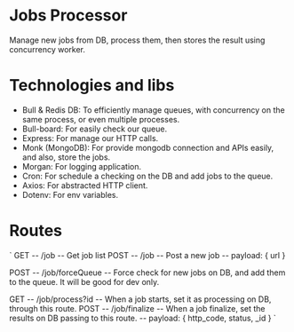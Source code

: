 # Jobs Processor
Manage new jobs from DB, process them, then stores the result using concurrency worker.

# Technologies and libs
- Bull & Redis DB: To efficiently manage queues, with concurrency on the same process, or even multiple processes.
- Bull-board: For easily check our queue.
- Express: For manage our HTTP calls.
- Monk (MongoDB): For provide mongodb connection and APIs easily, and also, store the jobs.
- Morgan: For logging application.
- Cron: For schedule a checking on the DB and add jobs to the queue.
- Axios: For abstracted HTTP client.
- Dotenv: For env variables.

# Routes
`
GET -- /job -- Get job list
POST -- /job -- Post a new job -- payload: { url } 

POST -- /job/forceQueue -- Force check for new jobs on DB, and add them to the queue. It will be good for dev only.

GET -- /job/process?id -- When a job starts, set it as processing on DB, through this route.
POST -- /job/finalize -- When a job finalize, set the results on DB passing to this route. -- payload: { http_code, status, _id }
`
